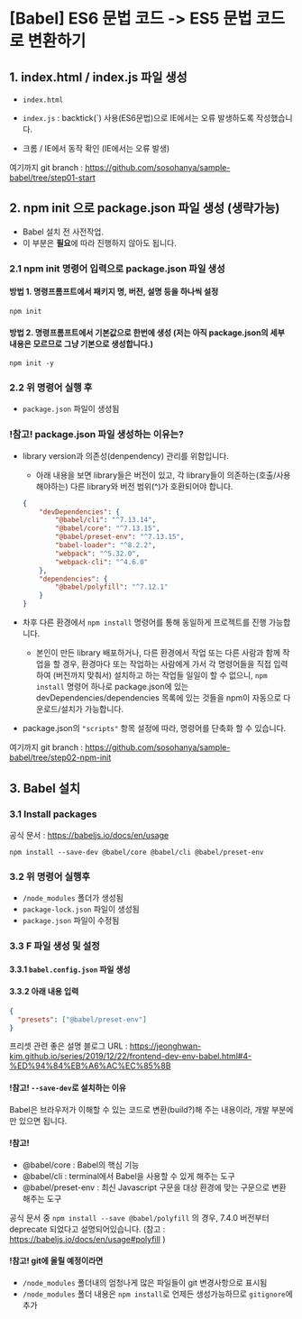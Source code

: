 # [Babel] ES6 문법 코드 -> ES5 문법 코드로 변환하기


## 1. index.html / index.js 파일 생성 

- `index.html`
- `index.js` : backtick(`) 사용(ES6문법)으로 IE에서는 오류 발생하도록 작성했습니다.

- 크롬 / IE에서 동작 확인 (IE에서는 오류 발생) 

여기까지 git branch : https://github.com/sosohanya/sample-babel/tree/step01-start 


## 2. npm init 으로 package.json 파일 생성 (생략가능)  

- Babel 설치 전 사전작업. 
- 이 부분은 **필요**에 따라 진행하지 않아도 됩니다. 

### 2.1 npm init 명령어 입력으로 package.json 파일 생성 

#### 방법 1. 명령프롬프트에서 패키지 명, 버전, 설명 등을 하나씩 설정  
```shell
npm init
```

#### 방법 2. 명령프롬프트에서 기본값으로 한번에 생성 (저는 아직 package.json의 세부 내용은 모르므로 그냥 기본으로 생성합니다.)
```shell
npm init -y 
```

### 2.2 위 명령어 실행 후 
- `package.json` 파일이 생성됨

### !참고! package.json 파일 생성하는 이유는?
- library version과 의존성(denpendency) 관리를 위함입니다.
    - 아래 내용을 보면 library들은 버전이 있고, 각 library들이 의존하는(호출/사용해야하는) 다른 library와 버전 범위(^)가 호환되어야 합니다. 
    ```json
    {
        "devDependencies": {
            "@babel/cli": "^7.13.14",
            "@babel/core": "^7.13.15",
            "@babel/preset-env": "^7.13.15",
            "babel-loader": "^8.2.2",
            "webpack": "^5.32.0",
            "webpack-cli": "^4.6.0"
        },
        "dependencies": {
            "@babel/polyfill": "^7.12.1"
        }
    }
    ```

- 차후 다른 환경에서 `npm install` 명령어를 통해 동일하게 프로젝트를 진행 가능합니다. 
    - 본인이 만든 library 배포하거나, 다른 환경에서 작업 또는 다른 사람과 함께 작업을 할 경우, 환경마다 또는 작업하는 사람에게 가서 각 명령어들을 직접 입력하여 (버전까지 맞춰서) 설치하고 하는 작업들 일일이 할 수 없으니, `npm install` 명령어 하나로 package.json에 있는 devDependencies/dependencies 목록에 있는 것들을 npm이 자동으로 다운로드/설치가 가능합니다.

- package.json의 `"scripts"` 항목 설정에 따라, 명령어를 단축화 할 수 있습니다. 

여기까지 git branch : https://github.com/sosohanya/sample-babel/tree/step02-npm-init


## 3. Babel 설치 

### 3.1 Install packages  

공식 문서 : https://babeljs.io/docs/en/usage  
```shell
npm install --save-dev @babel/core @babel/cli @babel/preset-env
```

### 3.2 위 명령어 실행후 
- `/node_modules` 폴더가 생성됨
- `package-lock.json` 파일이 생성됨
- `package.json` 파일이 수정됨

### 3.3 F 파일 생성 및 설정

#### 3.3.1 `babel.config.json` 파일 생성
#### 3.3.2 아래 내용 입력 

```json
{
  "presets": ["@babel/preset-env"]
}
```

프리셋 관련 좋은 설명 블로그 URL : https://jeonghwan-kim.github.io/series/2019/12/22/frontend-dev-env-babel.html#4-%ED%94%84%EB%A6%AC%EC%85%8B 



#### !참고! `--save-dev`로 설치하는 이유
Babel은 브라우저가 이해할 수 있는 코드로 변환(build?)해 주는 내용이라, 개발 부분에만 있으면 됩니다. 

#### !참고! 
- @babel/core : Babel의 핵심 기능 
- @babel/cli : terminal에서 Babel을 사용할 수 있게 해주는 도구
- @babel/preset-env : 최신 Javascript 구문을 대상 환경에 맞는 구문으로 변환해주는 도구

공식 문서 중 `npm install --save @babel/polyfill` 의 경우, 7.4.0 버전부터 deprecate 되었다고 설명되어있습니다. (참고 : https://babeljs.io/docs/en/usage#polyfill ) 

#### !참고! git에 올릴 예정이라면
- `/node_modules` 폴더내의 엄청나게 많은 파일들이 git 변경사항으로 표시됨
- `/node_modules` 폴더 내용은 `npm install`로 언제든 생성가능하므로 `gitignore`에 추가 

